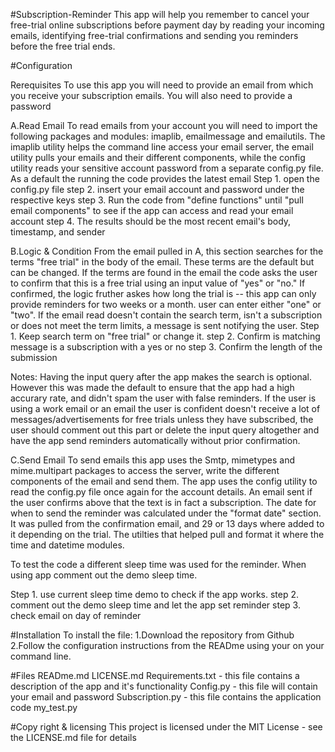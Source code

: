 #Subscription-Reminder
This app will help you remember to cancel your free-trial online subscriptions before payment day by reading your incoming emails, identifying free-trial confirmations and sending you reminders before the free trial ends.

#Configuration

Rerequisites
To use this app you will need to provide an email from which you receive your subscription emails.
You will also need to provide a password

A.Read Email
To read emails from your account you will need to import the following packages and modules: imaplib, emailmessage and emailutils. The imaplib utility helps the command line access your email server, the email utility pulls your emails and their different components, while the config utility reads your sensitive account password from a separate config.py file. As a default the running the code provides the latest email
    Step 1. open the config.py file
    step 2. insert your email account and password under the respective keys
    step 3. Run the code from "define functions" until "pull email components" to see if the app can access and read your email account
    step 4. The results should be the most recent email's body, timestamp, and sender


B.Logic & Condition
From the email pulled in A, this section searches for the terms "free trial" in the body of the email. These terms are the default but can be changed. If the terms are found in the email the code asks the user to confirm that this is a free trial using an input value of "yes" or "no." If confirmed, the logic fruther askes how long the trial is -- this app can only provide reminders for two weeks or a month. user can enter either "one" or "two". If the email read doesn't contain the search term, isn't a subscription or does not meet the term limits, a message is sent notifying the user.
    Step 1. Keep search term on "free trial" or change it.
    step 2. Confirm is matching message is a subscription with a yes or no
    step 3. Confirm the length of the submission

Notes: Having the input query after the app makes the search is optional. However this was made the default to ensure that the app had a high accurary rate, and didn't spam the user with false reminders. If the user is using a work email or an email the user is confident doesn't receive a lot of messages/advertisements for free trials unless they have subscribed, the user should comment out this part or delete the input query altogether and have the app send reminders automatically without prior confirmation.

C.Send Email
To send emails this app uses the Smtp, mimetypes and mime.multipart packages to access the server, write the different components of the email and send them. The app uses the config utility to read the config.py file once again for the account details. An email sent if the user confirms above that the text is in fact a subscription. The date for when to send the reminder was calculated under the "format date" section. It was pulled from the confirmation email, and 29 or 13 days where added to it depending on the trial. The utilties that helped pull and format it where the time and datetime modules. 

To test the code a different sleep time was used for the reminder. When using app comment out the demo sleep time.

  Step 1. use current sleep time demo to check if the app works.
  step 2. comment out the demo sleep time and let the app set reminder
  step 3. check email on day of reminder

#Installation
To install the file:
  1.Download the repository from Github
  2.Follow the configuration instructions from the READme using your on your command line.

#Files
  READme.md
  LICENSE.md
  Requirements.txt - this file contains a description of the app and it's functionality
  Config.py - this file will contain your email and password
  Subscription.py - this file contains the application code
  my_test.py
  
#Copy right & licensing
This project is licensed under the MIT License - see the LICENSE.md file for details

